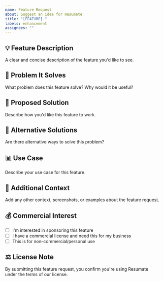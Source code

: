 ```yaml
---
name: Feature Request
about: Suggest an idea for Resumate
title: "[FEATURE] "
labels: enhancement
assignees: ""
---
```


## 💡 Feature Description

A clear and concise description of the feature you'd like to see.

## 🎯 Problem It Solves

What problem does this feature solve? Why would it be useful?

## 💭 Proposed Solution

Describe how you'd like this feature to work.

## 🔄 Alternative Solutions

Are there alternative ways to solve this problem?

## 📊 Use Case

Describe your use case for this feature.

## 📝 Additional Context

Add any other context, screenshots, or examples about the feature request.

## 💰 Commercial Interest

- [ ] I'm interested in sponsoring this feature
- [ ] I have a commercial license and need this for my business
- [ ] This is for non-commercial/personal use

## ⚖️ License Note

By submitting this feature request, you confirm you're using Resumate under the terms of our license.

